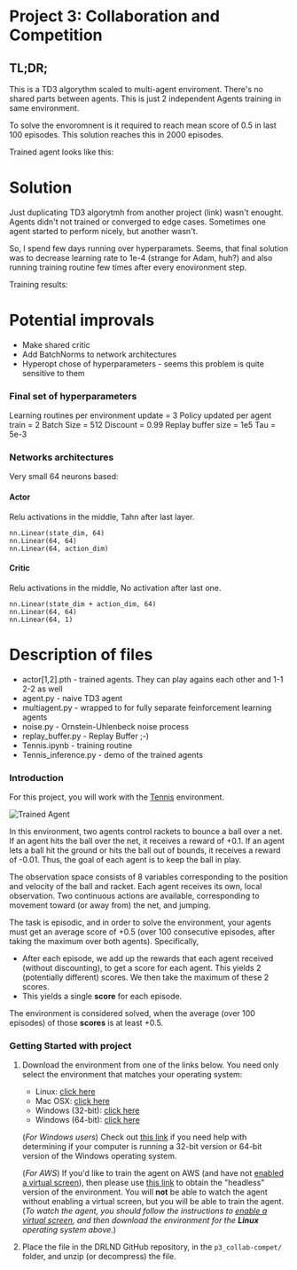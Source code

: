 [//]: # (Image References)

[image1]: https://user-images.githubusercontent.com/10624937/42135623-e770e354-7d12-11e8-998d-29fc74429ca2.gif "Trained Agent"
[image2]: https://user-images.githubusercontent.com/10624937/42135622-e55fb586-7d12-11e8-8a54-3c31da15a90a.gif "Soccer"


# Project 3: Collaboration and Competition

## TL;DR;

This is a TD3 algorythm scaled to multi-agent enviroment. There's no shared parts between agents.
This is just 2 independent Agents training in same environment. 

To solve the envoromnent is it required to reach mean score of 0.5 in last 100 episodes. This solution reaches this in 2000 episodes. 

Trained agent looks like this:

# Solution

Just duplicating TD3 algorytmh from another project (link) wasn't enought. Agents didn't not trained or converged to edge cases. Sometimes one agent started to perform nicely, but another wasn't.

So, I spend few days running over hyperparamets. Seems, that final solution was to decrease learning rate to 1e-4 (strange for Adam, huh?) and also running training routine few times after every enovironment step.

Training results:

# Potential improvals

 - Make shared critic 
 - Add BatchNorms to network architectures
 - Hyperopt chose of hyperparameters - seems this problem is quite sensitive to them

### Final set of hyperparameters

Learning routines per environment update = 3
Policy updated per agent train = 2
Batch Size = 512
Discount = 0.99
Replay buffer size = 1e5
Tau = 5e-3

### Networks architectures
Very small 64 neurons based:

#### Actor 
Relu activations in the middle, Tahn after last layer.
```
nn.Linear(state_dim, 64)
nn.Linear(64, 64)
nn.Linear(64, action_dim)
```

#### Critic
Relu activations in the middle, No activation after last one.
```
nn.Linear(state_dim + action_dim, 64)
nn.Linear(64, 64)
nn.Linear(64, 1)
```

# Description of files
 - actor[1,2].pth - trained agents. They can play agains each other and 1-1 2-2 as well
 - agent.py - naive TD3 agent
 - multiagent.py - wrapped to for fully separate feinforcement learning agents
 - noise.py - Ornstein-Uhlenbeck noise process
 - replay_buffer.py - Replay Buffer ;-)
 - Tennis.ipynb - training routine
 - Tennis_inference.py - demo of the trained agents

### Introduction

For this project, you will work with the [Tennis](https://github.com/Unity-Technologies/ml-agents/blob/master/docs/Learning-Environment-Examples.md#tennis) environment.

![Trained Agent][image1]

In this environment, two agents control rackets to bounce a ball over a net. If an agent hits the ball over the net, it receives a reward of +0.1.  If an agent lets a ball hit the ground or hits the ball out of bounds, it receives a reward of -0.01.  Thus, the goal of each agent is to keep the ball in play.

The observation space consists of 8 variables corresponding to the position and velocity of the ball and racket. Each agent receives its own, local observation.  Two continuous actions are available, corresponding to movement toward (or away from) the net, and jumping. 

The task is episodic, and in order to solve the environment, your agents must get an average score of +0.5 (over 100 consecutive episodes, after taking the maximum over both agents). Specifically,

- After each episode, we add up the rewards that each agent received (without discounting), to get a score for each agent. This yields 2 (potentially different) scores. We then take the maximum of these 2 scores.
- This yields a single **score** for each episode.

The environment is considered solved, when the average (over 100 episodes) of those **scores** is at least +0.5.

### Getting Started with project

1. Download the environment from one of the links below.  You need only select the environment that matches your operating system:
    - Linux: [click here](https://s3-us-west-1.amazonaws.com/udacity-drlnd/P3/Tennis/Tennis_Linux.zip)
    - Mac OSX: [click here](https://s3-us-west-1.amazonaws.com/udacity-drlnd/P3/Tennis/Tennis.app.zip)
    - Windows (32-bit): [click here](https://s3-us-west-1.amazonaws.com/udacity-drlnd/P3/Tennis/Tennis_Windows_x86.zip)
    - Windows (64-bit): [click here](https://s3-us-west-1.amazonaws.com/udacity-drlnd/P3/Tennis/Tennis_Windows_x86_64.zip)
    
    (_For Windows users_) Check out [this link](https://support.microsoft.com/en-us/help/827218/how-to-determine-whether-a-computer-is-running-a-32-bit-version-or-64) if you need help with determining if your computer is running a 32-bit version or 64-bit version of the Windows operating system.

    (_For AWS_) If you'd like to train the agent on AWS (and have not [enabled a virtual screen](https://github.com/Unity-Technologies/ml-agents/blob/master/docs/Training-on-Amazon-Web-Service.md)), then please use [this link](https://s3-us-west-1.amazonaws.com/udacity-drlnd/P3/Tennis/Tennis_Linux_NoVis.zip) to obtain the "headless" version of the environment.  You will **not** be able to watch the agent without enabling a virtual screen, but you will be able to train the agent.  (_To watch the agent, you should follow the instructions to [enable a virtual screen](https://github.com/Unity-Technologies/ml-agents/blob/master/docs/Training-on-Amazon-Web-Service.md), and then download the environment for the **Linux** operating system above._)

2. Place the file in the DRLND GitHub repository, in the `p3_collab-compet/` folder, and unzip (or decompress) the file. 

